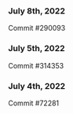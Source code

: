 ### July 8th, 2022

Commit #290093

### July 5th, 2022

Commit #314353


### July 4th, 2022

Commit #72281
